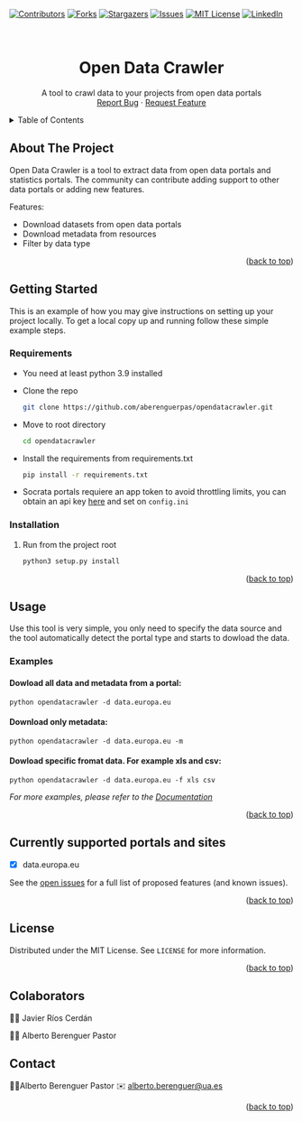 [![Contributors][contributors-shield]][contributors-url]
[![Forks][forks-shield]][forks-url]
[![Stargazers][stars-shield]][stars-url]
[![Issues][issues-shield]][issues-url]
[![MIT License][license-shield]][license-url]
[![LinkedIn][linkedin-shield]][linkedin-url]

<!-- PROJECT LOGO -->

<br />
<div align="center">
    <h1>Open Data Crawler</h1>
  <p align="center">
    A tool to crawl data to your projects from open data portals
    <br />
    <a href="https://github.com/aberenguerpas/opendatacrawler/issues">Report Bug</a>
    ·
    <a href="https://github.com/aberenguerpas/opendatacrawler/issues">Request Feature</a>
  </p>
</div>

<!-- TABLE OF CONTENTS -->

<details>
  <summary>Table of Contents</summary>
  <ol>
    <li>
      <a href="#about-the-project">About The Project</a>
    </li>
    <li>
      <a href="#getting-started">Getting Started</a>
      <ul>
        <li><a href="#requirements">requirements</a></li>
        <li><a href="#installation">Installation</a></li>
      </ul>
    </li>
    <li><a href="#usage">Usage</a></li>
    <li><a href="#roadmap">Roadmap</a></li>
    <li><a href="#license">License</a></li>
    <li><a href="#contact">Contact</a></li>
  </ol>
</details>

<!-- ABOUT THE PROJECT -->

## About The Project

Open Data Crawler is a tool to extract data from open data portals and statistics portals. The community can contribute adding support to other data portals or adding new features.

Features:

* Download datasets from open data portals
* Download metadata from resources
* Filter by data type

<p align="right">(<a href="#top">back to top</a>)</p>

<!-- GETTING STARTED -->

## Getting Started

This is an example of how you may give instructions on setting up your project locally.
To get a local copy up and running follow these simple example steps.

### Requirements

* You need at least python 3.9 installed
* Clone the repo

  ```sh
  git clone https://github.com/aberenguerpas/opendatacrawler.git
  ```
* Move to root directory

  ```sh
  cd opendatacrawler
  ```
* Install the requirements from requirements.txt

  ```sh
  pip install -r requirements.txt
  ```
* Socrata portals requiere an app token to avoid throttling limits, you can obtain an api key [here](https://support.socrata.com/hc/en-us/articles/210138558-Generating-an-App-Token)
  and set on ``config.ini``

### Installation

1. Run from the project root
   ```sh
   python3 setup.py install 
   ```

<p align="right">(<a href="#top">back to top</a>)</p>

<!-- USAGE EXAMPLES -->

## Usage

Use this tool is very simple, you only need to specify the data source and the tool automatically detect the portal type and starts to dowload the data.

### Examples

#### Dowload all data and metadata from a portal:

```
python opendatacrawler -d data.europa.eu
```

#### Download only metadata:

```
python opendatacrawler -d data.europa.eu -m
```

#### Dowload specific fromat data. For example xls and csv:

```
python opendatacrawler -d data.europa.eu -f xls csv
```

_For more examples, please refer to the [Documentation](https://example.com)_

<p align="right">(<a href="#top">back to top</a>)</p>

## Currently supported portals and sites

- [X] data.europa.eu

See the [open issues](https://github.com/aberenguerpas/opendatacrawler/issues) for a full list of proposed features (and known issues).

<p align="right">(<a href="#top">back to top</a>)</p>

<!-- LICENSE -->

## License

Distributed under the MIT License. See `LICENSE` for more information.

<p align="right">(<a href="#top">back to top</a>)</p>

## Colaborators

🙋‍♂️ Javier Ríos Cerdán

🙋‍♂️ Alberto Berenguer Pastor

<!-- CONTACT -->

## Contact

🙋‍♂️Alberto Berenguer Pastor 
✉️ alberto.berenguer@ua.es

<p align="right">(<a href="#top">back to top</a>)</p>

<!-- MARKDOWN LINKS & IMAGES -->

<!-- https://www.markdownguide.org/basic-syntax/#reference-style-links -->

[contributors-shield]: https://img.shields.io/github/contributors/aberenguerpas/opendatacrawler?style=for-the-badge
[contributors-url]: https://github.com/aberenguerpas/opendatacrawler/graphs/contributors
[forks-shield]: https://img.shields.io/github/forks/aberenguerpas/opendatacrawler.svg?style=for-the-badge
[forks-url]: https://github.com/aberenguerpas/opendatacrawler/network/members
[stars-shield]: https://img.shields.io/github/stars/aberenguerpas/opendatacrawler.svg?style=for-the-badge
[stars-url]: https://github.com/aberenguerpas/opendatacrawler/stargazers
[issues-shield]: https://img.shields.io/github/issues/aberenguerpas/opendatacrawler.svg?style=for-the-badge
[issues-url]: https://github.com/aberenguerpas/opendatacrawler/issues
[license-shield]: https://img.shields.io/github/license/aberenguerpas/opendatacrawler?style=for-the-badge
[license-url]: https://github.com/aberenguerpas/opendatacrawler/blob/main/LICENSE
[linkedin-shield]: https://img.shields.io/badge/-LinkedIn-black.svg?style=for-the-badge&logo=linkedin&colorB=555
[linkedin-url]: https://www.linkedin.com/in/alberto-berenguer-pastor-220274154/
[product-screenshot]: images/screenshot.png
